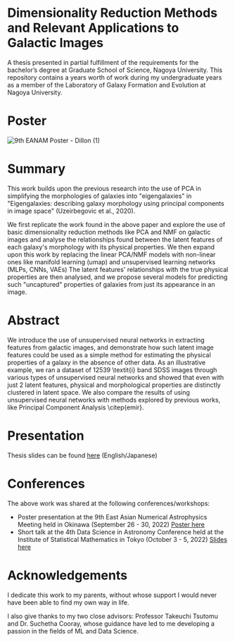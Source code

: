 # Dimensionality Reduction Methods and Relevant Applications to Galactic Images
A thesis presented in partial fulfillment of the requirements for the bachelor’s degree at Graduate School of Science, Nagoya University.
This repository contains a years worth of work during my undergraduate years as a member of the Laboratory of Galaxy Formation and Evolution at Nagoya University.

# Poster

![9th EANAM Poster - Dillon (1)](https://github.com/user-attachments/assets/9e45efb5-ab8a-4f6a-8439-03ad4032578f)


# Summary
This work builds upon the previous research into the use of PCA in simplifying the morphologies of galaxies into "eigengalaxies" in "Eigengalaxies: describing galaxy morphology using principal components in image space" (Uzeirbegovic et al., 2020).

We first replicate the work found in the above paper and explore the use of basic dimensionality reduction methods like PCA and NMF on galactic images and analyse the relationships found between the latent features of each galaxy's morphology with its physical properties.
We then expand upon this work by replacing the linear PCA/NMF models with non-linear ones like manifold learning (umap) and unsupervised learning networks (MLPs, CNNs, VAEs)
The latent features' relationships with the true physical properties are then analysed, and we propose several models for predicting such "uncaptured" properties of galaxies from just its appearance in an image.

# Abstract
We introduce the use of unsupervised neural networks in extracting features from galactic images, and demonstrate how such latent image features could be used as a simple method for estimating the physical properties of a galaxy in the absence of other data. As an illustrative example, we ran a dataset of 12539 \textit{i} band SDSS images through various types of unsupervised neural networks and showed that even with just 2 latent features, physical and morphological properties are distinctly clustered in latent space. We also compare the results of using unsupervised neural networks with methods explored by previous works, like Principal Component Analysis \citep{emir}.

# Presentation
Thesis slides can be found [here](https://docs.google.com/presentation/d/1-DFQQ-N4JdP7NaXe_vb9vtNrT7jw-HOG/edit#slide=id.p7) (English/Japanese)

# Conferences
The above work was shared at the following conferences/workshops:
- Poster presentation at the 9th East Asian Numerical Astrophysics Meeting held in Okinawa (September 26 - 30, 2022) [Poster here](https://drive.google.com/file/d/1p8KgDVcbgbj3gPB_b58x4WM6ZLkN1kal/view?usp=sharing)
- Short talk at the 4th Data Science in Astronomy Conference held at the Institute of Statistical Mathematics in Tokyo (October 3 - 5, 2022) [Slides here](https://docs.google.com/presentation/d/1eCxuSCMEshO7sUaviOSEWU8hxl2yHAMQ/edit?usp=sharing&ouid=106418298605170918085&rtpof=true&sd=true)
  
# Acknowledgements
I dedicate this work to my parents, without whose support I would never have been able to find my own way in life.

I also give thanks to my two close advisors: Professor Takeuchi Tsutomu and Dr. Suchetha Cooray, whose guidance have led to me developing a passion in the fields of ML and Data Science.
